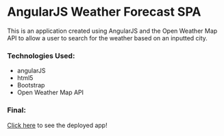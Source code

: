 # AngularJS Weather Forecast SPA

This is an application created using AngularJS and the Open Weather Map API to allow a user to search for the weather based on an inputted city.

### Technologies Used:

- angularJS
- html5
- Bootstrap
- Open Weather Map API

### Final:

[Click here](https://jlong4223.github.io/angularJS-weather/#/) to see the deployed app!

